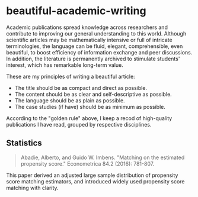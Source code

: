 # beautiful-academic-writing

Academic publications spread knowledge across researchers 
and contribute to improving our general understanding to this world. 
Although scientific articles may be mathematically intensive or full of intricate terminologies, 
the language can be fluid, elegant, comprehensible, even beautiful, 
to boost efficiency of information exchange and peer discussions. 
In addition, the literature is permanently archived to stimulate students' interest, 
which has remarkable long-term value. 

These are my principles of writing a beautiful article: 
- The title should be as compact and direct as possible.
- The content should be as clear and self-descriptive as possible.
- The language should be as plain as possible.
- The case studies (if have) should be as minimum as possible.

According to the "golden rule" above, 
I keep a recod of high-quality publications I have read, 
grouped by respective disciplines. 

## Statistics

> Abadie, Alberto, and Guido W. Imbens. "Matching on the estimated propensity score." Econometrica 84.2 (2016): 781-807.

This paper derived an adjusted large sample distribution of propensity score matching estimators, 
and introduced widely used propensity score matching with clarity. 